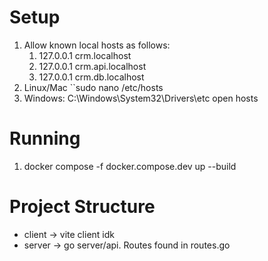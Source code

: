 # Setup

1. Allow known local hosts as follows:
    1. 127.0.0.1 crm.localhost
    2. 127.0.0.1 crm.api.localhost
    3. 127.0.0.1 crm.db.localhost
2. Linux/Mac ``sudo nano /etc/hosts
3. Windows: C:\Windows\System32\Drivers\etc open hosts

# Running
1. docker compose -f docker.compose.dev up --build

# Project Structure
 - client -> vite client idk
 - server -> go server/api. Routes found in routes.go

